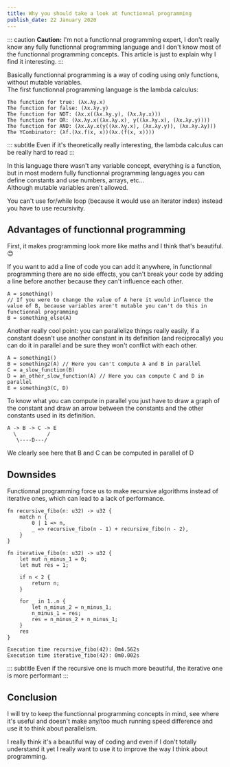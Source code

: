 ```yaml
---
title: Why you should take a look at functionnal programming
publish_date: 22 January 2020
---
```


::: caution
**Caution:** I'm not a functionnal programming expert, I don't really know any fully functionnal programming language and I don't know most of the functionnal programming concepts. This article is just to explain why I find it interesting.
:::

Basically functionnal programming is a way of coding using only functions, without mutable variables.<br/>
The first functionnal programming language is the lambda calculus:

```
The function for true: (λx.λy.x)
The function for false: (λx.λy.y)
The function for NOT: (λx.x((λx.λy.y), (λx.λy.x)))
The function for OR: (λx.λy.x((λx.λy.x)¸ y((λx.λy.x), (λx.λy.y))))
The function for AND: (λx.λy.x(y((λx.λy.x), (λx.λy.y)), (λx.λy.λy)))
The YCombinator: (λf.(λx.f(x, x))(λx.(f(x, x))))
```

::: subtitle
Even if it's theoretically really interesting, the lambda calculus can be really hard to read
:::

In this language there wasn't any variable concept, everything is a function, but in most modern fully functionnal programming languages you can define constants and use numbers, arrays, etc...<br/>
Although mutable variables aren't allowed.

You can't use for/while loop (because it would use an iterator index) instead you have to use recursivity.

## Advantages of functionnal programming

First, it makes programming look more like maths and I think that's beautiful. 😍

If you want to add a line of code you can add it anywhere, in functionnal programming there are no side effects, you can't break your code by adding a line before another because they can't influence each other.

```
A = something()
// If you were to change the value of A here it would influence the value of B, because variables aren't mutable you can't do this in functionnal programming
B = something_else(A)
```

Another really cool point: you can parallelize things really easily, if a constant doesn't use another constant in its definition (and reciprocally) you can do it in parallel and be sure they won't conflict with each other.

```
A = something1()
B = something2(A) // Here you can't compute A and B in parallel
C = a_slow_function(B)
D = an_other_slow_function(A) // Here you can compute C and D in parallel
E = something3(C, D)
```

To know what you can compute in parallel you just have to draw a graph of the constant and draw an arrow between the constants and the other constants used in its definition.

```
A -> B -> C -> E
  \          /
   \----D---/
```

We clearly see here that B and C can be computed in parallel of D

## Downsides

Functionnal programming force us to make recursive algorithms instead of iterative ones, which can lead to a lack of performance.

```
fn recursive_fibo(n: u32) -> u32 {
	match n {
		0 | 1 => n,
		_ => recursive_fibo(n - 1) + recursive_fibo(n - 2),
	}
}

fn iterative_fibo(n: u32) -> u32 {
	let mut n_minus_1 = 0;
	let mut res = 1;

	if n < 2 {
		return n;
	}

	for _ in 1..n {
		let n_minus_2 = n_minus_1;
		n_minus_1 = res;
		res = n_minus_2 + n_minus_1;
	}
	res
}
```

```
Execution time recursive_fibo(42): 0m4.562s
Execution time iterative_fibo(42): 0m0.002s
```
::: subtitle
Even if the recursive one is much more beautiful, the iterative one is more performant
:::

## Conclusion

I will try to keep the functionnal programming concepts in mind, see where it's useful and doesn't make any/too much running speed difference and use it to think about parallelism.

I really think it's a beautiful way of coding and even if I don't totally understand it yet I really want to use it to improve the way I think about programming.
